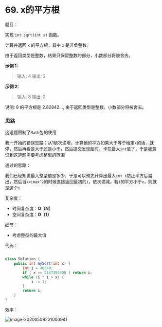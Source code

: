 # 69. x的平方根

题目：

实现 `int sqrt(int x)` 函数。

计算并返回 `x` 的平方根，其中 `x` 是非负整数。

由于返回类型是整数，结果只保留整数的部分，小数部分将被舍去。

**示例 1:**

> 输入: 4
> 输出: 2

**示例 2:**

> 输入: 8
> 输出: 2

说明: 8 的平方根是 2.82842..., 
     由于返回类型是整数，小数部分将被舍去。



### 思路

这道题限制了`Math`包的使用

我一开始的错误思路：从1依次递增，计算他的平方如果大于等于给定`x`的话，就停，然后再看是大于还是小于，然后提交发现超时，卡在最大`int`值了，于是我意识到这道题需要考虑整型的范围

通过的思路：

我们已经知道最大整型值是多少，于是可以预先计算出最大`int i`防止平方后溢出，然后当`x>imax^2`的时候直接返回最初的`i`，依次递减，若`i`的平方小于`x`，则就是这个`i`

复杂度：

- 时间复杂度：**O（N）**
- 空间复杂度：**O（1）**

细节：

- 考虑整型的最大值

代码：

```java

class Solution {
    public int mySqrt(int x) {
        int i = 46340;
        if ( x >= 2147395600 ) return i;
        while (i * i > x) {
            i -= 1;
        } 
        return i;
    }
}
```

效率：

![image-20200509231000941](C:\Users\chen\AppData\Roaming\Typora\typora-user-images\image-20200509231000941.png)

